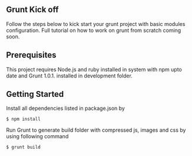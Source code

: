 ## Grunt Kick off

Follow the steps below to kick start your grunt project with basic modules configuration.
Full tutorial on how to work on grunt from scratch coming soon.

## Prerequisites

This project requires Node.js and ruby installed in system with npm upto date and Grunt 1.0.1. installed in development folder.

## Getting Started

Install all dependencies listed in package.json by
```
$ npm install
```

Run Grunt to generate build folder with compressed js, images and css by using following command
```
$ grunt build
```
